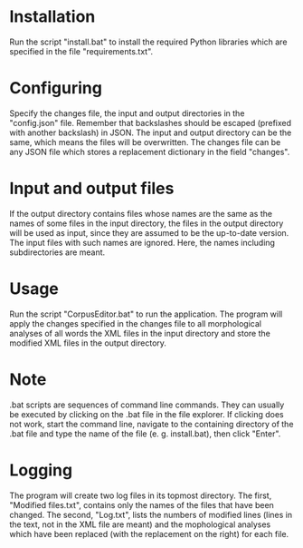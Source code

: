 # Installation
Run the script "install.bat" to install the required Python libraries
which are specified in the file "requirements.txt".

# Configuring
Specify the changes file, the input and output directories in the "config.json" file.
Remember that backslashes should be escaped (prefixed with another backslash) in JSON.
The input and output directory can be the same, which means the files will be overwritten.
The changes file can be any JSON file which stores a replacement dictionary in the field "changes".

# Input and output files
If the output directory contains files whose names are the same as the
names of some files in the input directory, the files in the output directory
will be used as input, since they are assumed to be the up-to-date version.
The input files with such names are ignored.
Here, the names including subdirectories are meant.

# Usage
Run the script "CorpusEditor.bat" to run the application.
The program will apply the changes specified in the changes file
to all morphological analyses of all words the XML files in the input directory
and store the modified XML files in the output directory.

# Note
.bat scripts are sequences of command line commands.
They can usually be executed by clicking on the .bat file
in the file explorer.
If clicking does not work, start the command line,
navigate to the containing directory of the .bat file
and type the name of the file (e. g. install.bat), then click "Enter".

# Logging
The program will create two log files in its topmost directory.
The first, "Modified files.txt", contains only the names of the files
that have been changed.
The second, "Log.txt", lists the numbers of modified lines 
(lines in the text, not in the XML file are meant) and
the mophological analyses which have been replaced
(with the replacement on the right) for each file.
